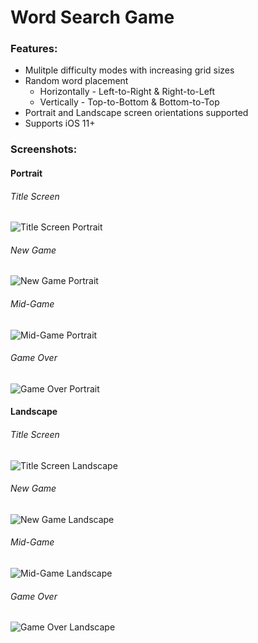 # Word Search Game

### Features:
- Mulitple difficulty modes with increasing grid sizes
- Random word placement
    - Horizontally - Left-to-Right & Right-to-Left
    - Vertically - Top-to-Bottom & Bottom-to-Top
- Portrait and Landscape screen orientations supported
- Supports iOS 11+

### Screenshots:

#### Portrait
###### Title Screen
![Title Screen Portrait](https://github.com/irawrmike/Word-Search/screenshots/ss-portrait-title.png)

###### New Game
![New Game Portrait](https://github.com/irawrmike/Word-Search/screenshots/ss-portrait-newgame.png)

###### Mid-Game
![Mid-Game Portrait](https://github.com/irawrmike/Word-Search/screenshots/ss-portrait-foundwords.png)

###### Game Over
![Game Over Portrait](https://github.com/irawrmike/Word-Search/screenshots/ss-portrait-gameover.png)

#### Landscape
###### Title Screen
![Title Screen Landscape](https://github.com/irawrmike/Word-Search/screenshots/ss-landscape-title.png)

###### New Game
![New Game Landscape](https://github.com/irawrmike/Word-Search/screenshots/ss-landscape-newgame.png)

###### Mid-Game
![Mid-Game Landscape](https://github.com/irawrmike/Word-Search/screenshots/ss-landscape-foundwords.png)

###### Game Over
![Game Over Landscape](https://github.com/irawrmike/Word-Search/screenshots/ss-landscape-gameover.png)
